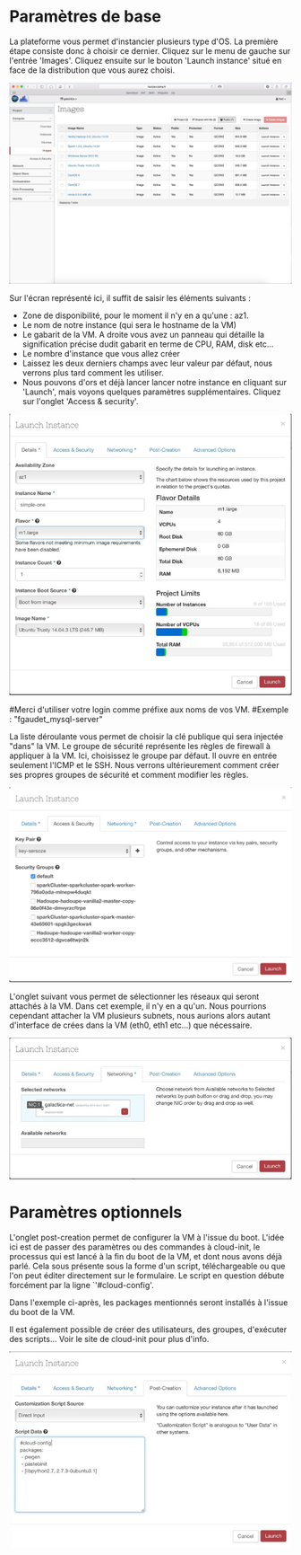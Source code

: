 # Paramètres de base

La plateforme vous permet d'instancier plusieurs type d'OS. La première étape consiste donc à choisir ce dernier. Cliquez sur le menu de gauche sur l'entrée 'Images'. Cliquez ensuite sur le bouton 'Launch instance' situé en face de la distribution que vous aurez choisi.

![Local Image](./images/create-instance-01.jpg)

Sur l'écran représenté ici, il suffit de saisir les éléments suivants :

* Zone de disponibilité, pour le moment il n'y en a qu'une : az1.
* Le nom de notre instance (qui sera le hostname de la VM)
* Le gabarit de la VM. A droite vous avez un panneau qui détaille la signification précise dudit gabarit en terme de CPU, RAM, disk etc...
* Le nombre d'instance que vous allez créer
* Laissez les deux derniers champs avec leur valeur par défaut, nous verrons plus tard comment les utiliser.
* Nous pouvons d'ors et déjà lancer lancer notre instance en cliquant sur 'Launch', mais voyons quelques paramètres supplémentaires. Cliquez sur l'onglet 'Access & security'.

![Local Image](./images/create-instance-02.jpg)

#Merci d'utiliser votre login comme préfixe aux noms de vos VM.
#Exemple : "fgaudet_mysql-server"

La liste déroulante vous permet de choisir la clé publique qui sera injectée "dans" la VM. Le groupe de sécurité représente les règles de firewall à appliquer à la VM. Ici, choisissez le groupe par défaut. Il ouvre en entrée seulement l'ICMP et le SSH. Nous verrons ultérieurement comment créer ses propres groupes de sécurité et comment modifier les règles.

![Local Image](./images/create-instance-03.jpg)

L'onglet suivant vous permet de sélectionner les réseaux qui seront attachés à la VM. Dans cet exemple, il n'y en a qu'un. Nous pourrions cependant attacher la VM plusieurs subnets, nous aurions alors autant d'interface de crées dans la VM (eth0, eth1 etc...) que nécessaire.

![Local Image](./images/create-instance-04.jpg)

# Paramètres optionnels

L'onglet post-creation permet de configurer la VM à l'issue du boot. L'idée ici est de passer des paramètres ou des commandes à cloud-init, le processus qui est lancé à la fin du boot de la VM, et dont nous avons déjà parlé. Cela sous présente sous la forme d'un script, téléchargeable ou que l'on peut éditer directement sur le formulaire. Le script en question débute forcément par la ligne `'#cloud-config'.

Dans l'exemple ci-après, les packages mentionnés seront installés à l'issue du boot de la VM.

Il est également possible de créer des utilisateurs, des groupes, d'exécuter des scripts... Voir le site de cloud-init pour plus d'info.

![Local Image](./images/create-instance-05.jpg)